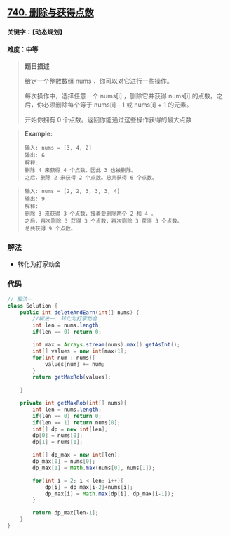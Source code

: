 ## [740. 删除与获得点数](https://leetcode-cn.com/problems/delete-and-earn/)

#### 关键字：【动态规划】

#### 难度：中等

> **题目描述**
>
> 给定一个整数数组 nums ，你可以对它进行一些操作。
>
> 每次操作中，选择任意一个 nums[i] ，删除它并获得 nums[i] 的点数。之后，你必须删除每个等于 nums[i] - 1 或 nums[i] + 1 的元素。
>
> 开始你拥有 0 个点数。返回你能通过这些操作获得的最大点数
>
> 

> 
>
> **Example:**
>
> ```
> 输入: nums = [3, 4, 2]
> 输出: 6
> 解释: 
> 删除 4 来获得 4 个点数，因此 3 也被删除。
> 之后，删除 2 来获得 2 个点数。总共获得 6 个点数。
> ```

> ```
> 输入: nums = [2, 2, 3, 3, 3, 4]
> 输出: 9
> 解释: 
> 删除 3 来获得 3 个点数，接着要删除两个 2 和 4 。
> 之后，再次删除 3 获得 3 个点数，再次删除 3 获得 3 个点数。
> 总共获得 9 个点数。
> ```


### 解法

- 转化为打家劫舍

### 代码

```java
// 解法一
class Solution {
    public int deleteAndEarn(int[] nums) {
        //解法一: 转化为打家劫舍
        int len = nums.length;
        if(len == 0) return 0;

        int max = Arrays.stream(nums).max().getAsInt();
        int[] values = new int[max+1];
        for(int num : nums){
            values[num] += num;
        }
        return getMaxRob(values);
        
    }

    private int getMaxRob(int[] nums){
        int len = nums.length;
        if(len == 0) return 0;
        if(len == 1) return nums[0];
        int[] dp = new int[len];
        dp[0] = nums[0];
        dp[1] = nums[1];

        int[] dp_max = new int[len];
        dp_max[0] = nums[0];
        dp_max[1] = Math.max(nums[0], nums[1]);

        for(int i = 2; i < len; i++){
            dp[i] = dp_max[i-2]+nums[i];
            dp_max[i] = Math.max(dp[i], dp_max[i-1]);
        }

        return dp_max[len-1];
    }
}
```
